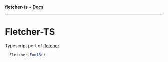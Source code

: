 **fletcher-ts** • [**Docs**](globals.md)

***

# Fletcher-TS

Typescript port of [fletcher](https://github.com/ohmrun/fletcher)

```typescript
  Fletcher.Fun1R()
```
